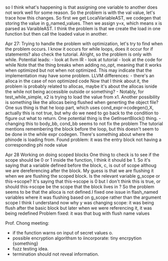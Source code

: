 so I think what's happening is that assigning one variable to another does not work well for some reason.
So the problem is with the val value, let's trace how this changes.
So first we get LocalVariableAST, we codegen that storing the value in g_named_values. Then we assign y=x, which means x is parsed as VaraibleAST.
I think the problem is that we create the load in one function but then call the loaded value in another.

Apr 27: 
Trying to handle the problem with optimization, let's try to find when the problem occurs.
I know it occurs for while loops, does it occur for if statements?
also check the tutorial.
Alright, so the problem is only with while.
Potential leads:
    - look at llvm IR
    - look at tutorial
    - look at the code for while
Note that the thing breaks when adding no_opt, meaning that it works when optimized but not when not optimized. This may indicate that the implementation may have some problem.
LLVM differences:
    - there's an alloca in the case of non optimized code
Now that I think about it, the problem is probably related to allocas, maybe it's about the allocas isnide the while not being accessible outside or something?
    - Notably, for test_while_simple, x2 is trying to load the value from x1.
Another possibility is something like the allocas being flushed when generting the object file?
One sus thing is that he loop part, which uses cond_expr->codegen(),X, actually this is not true, but why do we need to go back to the condition to figure out what to return.
One potential thing is the GetInsertBlock() thing.
    - changing this to body_bb, cond_bb seems to not fix the problem
The tutorial mentions remembering the block before the loop, but this doesn't seem to be done in the while expr codegen.
There's something about where the phinode is loading from.
Found problem: it was the entry block not having a corresponding phi node value

Apr 28 
Working on doing scoped blocks
One thing to check is to see if the scope should be 0 or 1 inside the function, I think it should be 1.
So it's  saying that a variable defined before the block, c, is out of scope althoug we are dereferencing after the block. My guess is that we are flushing it when we are flushing the scoped block.
Is the relevant variable g_scope or this->scope?
It's saying that this->scope is 0 but I don't think this is true, or should this->scope be the scope that the block lives in ?
So the problem seems to be that the alloca is not defined.I fixed one issue in flash_named variables where it was flushing based on g_scope rather than the argument scope
I think I understand now why y was changing scope: it was being flush after the basic block but later when we were referencing it, it was being redefined 
Problem fixed: it was that bug with flush name values

Prof. Chong meeting:
- if the function warns on input of secret values o. 
- possible encryption algorithsm to iincorporate: tiny encrpytion {something}
- fuzz testing idea.
- termination should not reveal information.
